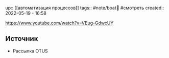 up:: [[автоматизация процессов]]
tags:: #note/boat🚤 #смотреть
created:: 2022-05-19 - 16:58

https://www.youtube.com/watch?v=VEug-GdwcUY


## Источник
- Рассылка OTUS